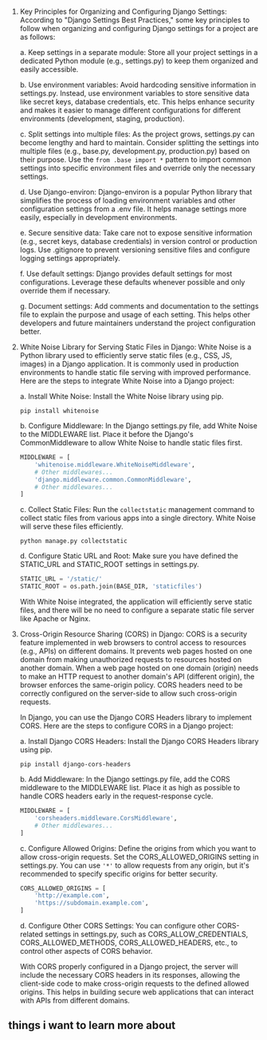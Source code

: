1. Key Principles for Organizing and Configuring Django Settings:
   According to "Django Settings Best Practices," some key principles to follow when organizing and configuring Django settings for a project are as follows:

   a. Keep settings in a separate module: Store all your project settings in a dedicated Python module (e.g., settings.py) to keep them organized and easily accessible.

   b. Use environment variables: Avoid hardcoding sensitive information in settings.py. Instead, use environment variables to store sensitive data like secret keys, database credentials, etc. This helps enhance security and makes it easier to manage different configurations for different environments (development, staging, production).

   c. Split settings into multiple files: As the project grows, settings.py can become lengthy and hard to maintain. Consider splitting the settings into multiple files (e.g., base.py, development.py, production.py) based on their purpose. Use the `from .base import *` pattern to import common settings into specific environment files and override only the necessary settings.

   d. Use Django-environ: Django-environ is a popular Python library that simplifies the process of loading environment variables and other configuration settings from a .env file. It helps manage settings more easily, especially in development environments.

   e. Secure sensitive data: Take care not to expose sensitive information (e.g., secret keys, database credentials) in version control or production logs. Use .gitignore to prevent versioning sensitive files and configure logging settings appropriately.

   f. Use default settings: Django provides default settings for most configurations. Leverage these defaults whenever possible and only override them if necessary.

   g. Document settings: Add comments and documentation to the settings file to explain the purpose and usage of each setting. This helps other developers and future maintainers understand the project configuration better.

2. White Noise Library for Serving Static Files in Django:
   White Noise is a Python library used to efficiently serve static files (e.g., CSS, JS, images) in a Django application. It is commonly used in production environments to handle static file serving with improved performance. Here are the steps to integrate White Noise into a Django project:

   a. Install White Noise: Install the White Noise library using pip.
      ```
      pip install whitenoise
      ```

   b. Configure Middleware: In the Django settings.py file, add White Noise to the MIDDLEWARE list. Place it before the Django's CommonMiddleware to allow White Noise to handle static files first.
      ```python
      MIDDLEWARE = [
          'whitenoise.middleware.WhiteNoiseMiddleware',
          # Other middlewares...
          'django.middleware.common.CommonMiddleware',
          # Other middlewares...
      ]
      ```

   c. Collect Static Files: Run the `collectstatic` management command to collect static files from various apps into a single directory. White Noise will serve these files efficiently.
      ```
      python manage.py collectstatic
      ```

   d. Configure Static URL and Root: Make sure you have defined the STATIC_URL and STATIC_ROOT settings in settings.py.
      ```python
      STATIC_URL = '/static/'
      STATIC_ROOT = os.path.join(BASE_DIR, 'staticfiles')
      ```

   With White Noise integrated, the application will efficiently serve static files, and there will be no need to configure a separate static file server like Apache or Nginx.

3. Cross-Origin Resource Sharing (CORS) in Django:
   CORS is a security feature implemented in web browsers to control access to resources (e.g., APIs) on different domains. It prevents web pages hosted on one domain from making unauthorized requests to resources hosted on another domain. When a web page hosted on one domain (origin) needs to make an HTTP request to another domain's API (different origin), the browser enforces the same-origin policy. CORS headers need to be correctly configured on the server-side to allow such cross-origin requests.

   In Django, you can use the Django CORS Headers library to implement CORS. Here are the steps to configure CORS in a Django project:

   a. Install Django CORS Headers: Install the Django CORS Headers library using pip.
      ```
      pip install django-cors-headers
      ```

   b. Add Middleware: In the Django settings.py file, add the CORS middleware to the MIDDLEWARE list. Place it as high as possible to handle CORS headers early in the request-response cycle.
      ```python
      MIDDLEWARE = [
          'corsheaders.middleware.CorsMiddleware',
          # Other middlewares...
      ]
      ```

   c. Configure Allowed Origins: Define the origins from which you want to allow cross-origin requests. Set the CORS_ALLOWED_ORIGINS setting in settings.py. You can use `'*'` to allow requests from any origin, but it's recommended to specify specific origins for better security.
      ```python
      CORS_ALLOWED_ORIGINS = [
          'http://example.com',
          'https://subdomain.example.com',
      ]
      ```

   d. Configure Other CORS Settings: You can configure other CORS-related settings in settings.py, such as CORS_ALLOW_CREDENTIALS, CORS_ALLOWED_METHODS, CORS_ALLOWED_HEADERS, etc., to control other aspects of CORS behavior.

   With CORS properly configured in a Django project, the server will include the necessary CORS headers in its responses, allowing the client-side code to make cross-origin requests to the defined allowed origins. This helps in building secure web applications that can interact with APIs from different domains.
## things i want to learn more about